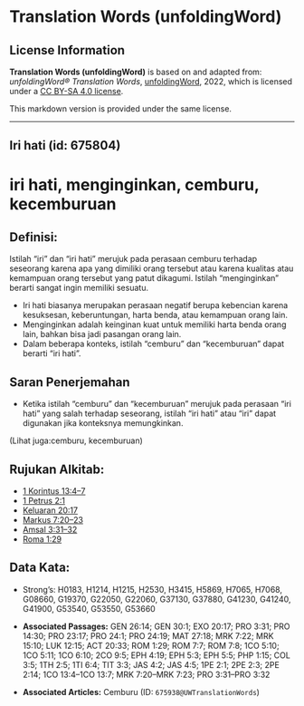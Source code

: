 # Translation Words (unfoldingWord)

## License Information

**Translation Words (unfoldingWord)** is based on and adapted from: _unfoldingWord® Translation Words_, [unfoldingWord](https://unfoldingword.org/utw), 2022, which is licensed under a [CC BY-SA 4.0 license](https://creativecommons.org/licenses/by-sa/4.0/legalcode.en).

This markdown version is provided under the same license.



--------------------------------

## Iri hati (id: 675804)

iri hati, menginginkan, cemburu, kecemburuan
============================================

Definisi:
---------

Istilah “iri” dan “iri hati” merujuk pada perasaan cemburu terhadap seseorang karena apa yang dimiliki orang tersebut atau karena kualitas atau kemampuan orang tersebut yang patut dikagumi. Istilah “menginginkan” berarti sangat ingin memiliki sesuatu.

* Iri hati biasanya merupakan perasaan negatif berupa kebencian karena kesuksesan, keberuntungan, harta benda, atau kemampuan orang lain.
* Menginginkan adalah keinginan kuat untuk memiliki harta benda orang lain, bahkan bisa jadi pasangan orang lain.
* Dalam beberapa konteks, istilah “cemburu” dan “kecemburuan” dapat berarti “iri hati”.

Saran Penerjemahan
------------------

* Ketika istilah “cemburu” dan “kecemburuan” merujuk pada perasaan “iri hati” yang salah terhadap seseorang, istilah “iri hati” atau “iri” dapat digunakan jika konteksnya memungkinkan.

(Lihat juga:cemburu, kecemburuan)

Rujukan Alkitab:
----------------

* [1 Korintus 13:4–7](https://ref.ly/1Cor0:0)
* [1 Petrus 2:1](https://ref.ly/1Pet0:0)
* [Keluaran 20:17](https://ref.ly/Exod20:17)
* [Markus 7:20–23](https://ref.ly/Mark7:20-Mark7:23)
* [Amsal 3:31–32](https://ref.ly/Prov3:31-Prov3:32)
* [Roma 1:29](https://ref.ly/Rom1:29)

Data Kata:
----------

* Strong’s: H0183, H1214, H1215, H2530, H3415, H5869, H7065, H7068, G08660, G19370, G22050, G22060, G37130, G37880, G41230, G41240, G41900, G53540, G53550, G53660

* **Associated Passages:** GEN 26:14; GEN 30:1; EXO 20:17; PRO 3:31; PRO 14:30; PRO 23:17; PRO 24:1; PRO 24:19; MAT 27:18; MRK 7:22; MRK 15:10; LUK 12:15; ACT 20:33; ROM 1:29; ROM 7:7; ROM 7:8; 1CO 5:10; 1CO 5:11; 1CO 6:10; 2CO 9:5; EPH 4:19; EPH 5:3; EPH 5:5; PHP 1:15; COL 3:5; 1TH 2:5; 1TI 6:4; TIT 3:3; JAS 4:2; JAS 4:5; 1PE 2:1; 2PE 2:3; 2PE 2:14; 1CO 13:4–1CO 13:7; MRK 7:20–MRK 7:23; PRO 3:31–PRO 3:32
* **Associated Articles:** Cemburu (ID: `675938@UWTranslationWords`)

